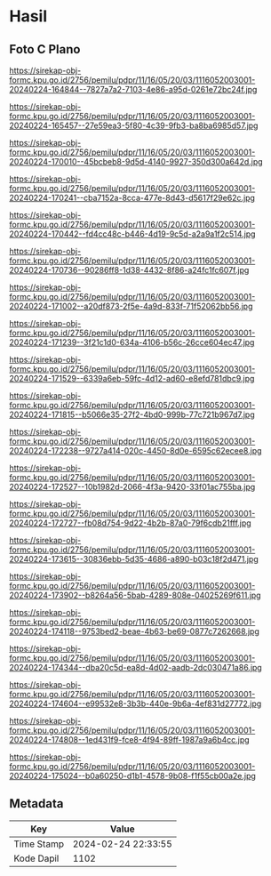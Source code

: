 # Hasil

## Foto C Plano

https://sirekap-obj-formc.kpu.go.id/2756/pemilu/pdpr/11/16/05/20/03/1116052003001-20240224-164844--7827a7a2-7103-4e86-a95d-0261e72bc24f.jpg

https://sirekap-obj-formc.kpu.go.id/2756/pemilu/pdpr/11/16/05/20/03/1116052003001-20240224-165457--27e59ea3-5f80-4c39-9fb3-ba8ba6985d57.jpg

https://sirekap-obj-formc.kpu.go.id/2756/pemilu/pdpr/11/16/05/20/03/1116052003001-20240224-170010--45bcbeb8-9d5d-4140-9927-350d300a642d.jpg

https://sirekap-obj-formc.kpu.go.id/2756/pemilu/pdpr/11/16/05/20/03/1116052003001-20240224-170241--cba7152a-8cca-477e-8d43-d5617f29e62c.jpg

https://sirekap-obj-formc.kpu.go.id/2756/pemilu/pdpr/11/16/05/20/03/1116052003001-20240224-170442--fd4cc48c-b446-4d19-9c5d-a2a9a1f2c514.jpg

https://sirekap-obj-formc.kpu.go.id/2756/pemilu/pdpr/11/16/05/20/03/1116052003001-20240224-170736--90286ff8-1d38-4432-8f86-a24fc1fc607f.jpg

https://sirekap-obj-formc.kpu.go.id/2756/pemilu/pdpr/11/16/05/20/03/1116052003001-20240224-171002--a20df873-2f5e-4a9d-833f-71f52062bb56.jpg

https://sirekap-obj-formc.kpu.go.id/2756/pemilu/pdpr/11/16/05/20/03/1116052003001-20240224-171239--3f21c1d0-634a-4106-b56c-26cce604ec47.jpg

https://sirekap-obj-formc.kpu.go.id/2756/pemilu/pdpr/11/16/05/20/03/1116052003001-20240224-171529--6339a6eb-59fc-4d12-ad60-e8efd781dbc9.jpg

https://sirekap-obj-formc.kpu.go.id/2756/pemilu/pdpr/11/16/05/20/03/1116052003001-20240224-171815--b5066e35-27f2-4bd0-999b-77c721b967d7.jpg

https://sirekap-obj-formc.kpu.go.id/2756/pemilu/pdpr/11/16/05/20/03/1116052003001-20240224-172238--9727a414-020c-4450-8d0e-6595c62ecee8.jpg

https://sirekap-obj-formc.kpu.go.id/2756/pemilu/pdpr/11/16/05/20/03/1116052003001-20240224-172527--10b1982d-2066-4f3a-9420-33f01ac755ba.jpg

https://sirekap-obj-formc.kpu.go.id/2756/pemilu/pdpr/11/16/05/20/03/1116052003001-20240224-172727--fb08d754-9d22-4b2b-87a0-79f6cdb21fff.jpg

https://sirekap-obj-formc.kpu.go.id/2756/pemilu/pdpr/11/16/05/20/03/1116052003001-20240224-173615--30836ebb-5d35-4686-a890-b03c18f2d471.jpg

https://sirekap-obj-formc.kpu.go.id/2756/pemilu/pdpr/11/16/05/20/03/1116052003001-20240224-173902--b8264a56-5bab-4289-808e-04025269f611.jpg

https://sirekap-obj-formc.kpu.go.id/2756/pemilu/pdpr/11/16/05/20/03/1116052003001-20240224-174118--9753bed2-beae-4b63-be69-0877c7262668.jpg

https://sirekap-obj-formc.kpu.go.id/2756/pemilu/pdpr/11/16/05/20/03/1116052003001-20240224-174344--dba20c5d-ea8d-4d02-aadb-2dc030471a86.jpg

https://sirekap-obj-formc.kpu.go.id/2756/pemilu/pdpr/11/16/05/20/03/1116052003001-20240224-174604--e99532e8-3b3b-440e-9b6a-4ef831d27772.jpg

https://sirekap-obj-formc.kpu.go.id/2756/pemilu/pdpr/11/16/05/20/03/1116052003001-20240224-174808--1ed431f9-fce8-4f94-89ff-1987a9a6b4cc.jpg

https://sirekap-obj-formc.kpu.go.id/2756/pemilu/pdpr/11/16/05/20/03/1116052003001-20240224-175024--b0a60250-d1b1-4578-9b08-f1f55cb00a2e.jpg


## Metadata

| Key        | Value               |
| ---------- | ------------------- |
| Time Stamp | 2024-02-24 22:33:55 |
| Kode Dapil | 1102                |



